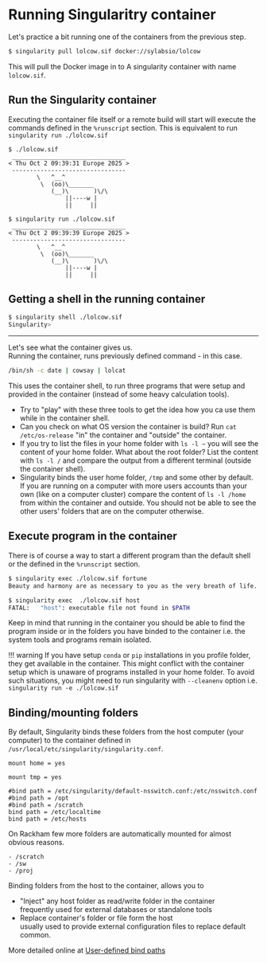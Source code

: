 # Running Singularitry container

Let's practice a bit running one of the containers from the previous step.
```bash
$ singularity pull lolcow.sif docker://sylabsio/lolcow
```
This will pull the Docker image in to A singularity container with name `lolcow.sif`.

## Run the Singularity container

Executing the container file itself or a remote build will start will execute the commands defined in the `%runscript` section. This is equivalent to run `singularity run ./lolcow.sif`

```
$ ./lolcow.sif 
 ________________________________
< Thu Oct 2 09:39:31 Europe 2025 >
 --------------------------------
        \   ^__^
         \  (oo)\_______
            (__)\       )\/\
                ||----w |
                ||     ||
```


```
$ singularity run ./lolcow.sif 
 ________________________________
< Thu Oct 2 09:39:39 Europe 2025 >
 --------------------------------
        \   ^__^
         \  (oo)\_______
            (__)\       )\/\
                ||----w |
                ||     ||
```


## Getting a shell in the running container

``` bash
$ singularity shell ./lolcow.sif 
Singularity>
```



---

Let's see what the container gives us.  
Running the container, runs previously defined command - in this case.
```bash
/bin/sh -c date | cowsay | lolcat
```
This uses the container shell, to run three programs that were setup and provided in the container (instead of some heavy calculation tools).

- Try to "play" with these three tools to get the idea how you ca use them while in the container shell.
- Can you check on what OS version the container is build? Run `cat /etc/os-release` "in" the container and "outside" the container.
- If you try to list the files in your home folder with `ls -l ~` you will see the content of your home folder. What about the root folder? List the content with `ls -l /` and compare the output from a different terminal (outside the container shell). 
- Singularity binds the user home folder, `/tmp` and some other by default. If you are running on a computer with more users accounts than your own (like on a computer cluster) compare the content of `ls -l /home` from within the container and outside. You should not be able to see the other users' folders that are on the computer otherwise.

## Execute program in the container
There is of course a way to start a different program than the default shell or the defined in the `%runscript` section.

``` bash
$ singularity exec ./lolcow.sif fortune
Beauty and harmony are as necessary to you as the very breath of life.

$ singularity exec  ./lolcow.sif host
FATAL:   "host": executable file not found in $PATH
```

Keep in mind that running in the container you should be able to find the program inside or in the folders you have binded to the container i.e. the system tools and programs remain isolated. 

!!! warning
    If you have setup `conda` or `pip` installations in you profile folder, they get available in the container. This  might conflict with the container setup which is unaware of programs installed in your home folder. To avoid such situations, you might need to run singularity with `--cleanenv` option i.e. `singularity run -e ./lolcow.sif`

## Binding/mounting folders

By default, Singularity binds these folders from the host computer (your computer) to the container defined in `/usr/local/etc/singularity/singularity.conf`.

``` linenums="1"
mount home = yes

mount tmp = yes

#bind path = /etc/singularity/default-nsswitch.conf:/etc/nsswitch.conf
#bind path = /opt
#bind path = /scratch
bind path = /etc/localtime
bind path = /etc/hosts
```

On Rackham few more folders are automatically mounted for almost obvious reasons.
```
- /scratch
- /sw
- /proj
```

Binding folders from the host to the container, allows you to

- "Inject" any host folder as read/write folder in the container  
  frequently used for external databases or standalone tools
- Replace container's folder or file form the host  
  usually used to provide external configuration files to replace default common.

More detailed online at [User-defined bind paths](https://sylabs.io/guides/3.7/user-guide/bind_paths_and_mounts.html#user-defined-bind-paths)